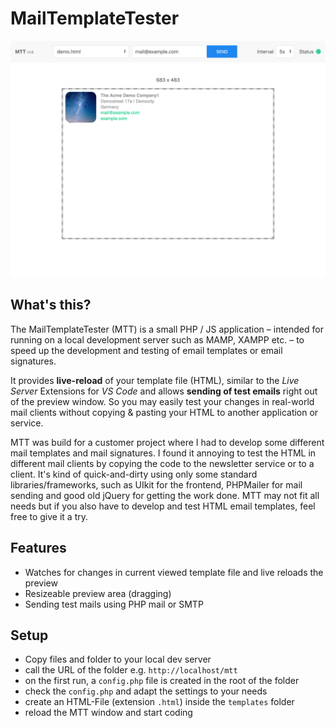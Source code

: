 # MailTemplateTester

![Screenshot](mtt/screenshot.png)

## What's this?
The MailTemplateTester (MTT) is a small PHP / JS application – intended for running on a local development server such as MAMP, XAMPP etc. – to speed up the development and testing of email templates or email signatures.

It provides **live-reload** of your template file (HTML), similar to the _Live Server_ Extensions for _VS Code_ and allows **sending of test emails** right out of the preview window. So you may easily test your changes in real-world mail clients without copying & pasting your HTML to another application or service.

MTT was build for a customer project where I had to develop some different mail templates and mail signatures. I found it annoying to test the HTML in different mail clients by copying the code to the newsletter service or to a client. It's kind of quick-and-dirty using only some standard libraries/frameworks, such as UIkit for the frontend, PHPMailer for mail sending and good old jQuery for getting the work done. MTT may not fit all needs but if you also have to develop and test HTML email templates, feel free to give it a try.

## Features
* Watches for changes in current viewed template file and live reloads the preview
* Resizeable preview area (dragging)
* Sending test mails using PHP mail or SMTP

## Setup
* Copy files and folder to your local dev server
* call the URL of the folder e.g. `http://localhost/mtt`
* on the first run, a `config.php` file is created in the root of the folder
* check the `config.php` and adapt the settings to your needs
* create an HTML-File (extension `.html`) inside the `templates` folder
* reload the MTT window and start coding
